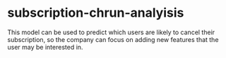 # subscription-chrun-analyisis
This model can be used to predict which users are likely to cancel their subscription, so the company can focus on adding new features that the user may be interested in. 
